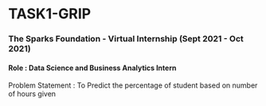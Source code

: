 # TASK1-GRIP
### The Sparks Foundation - Virtual Internship (Sept 2021 - Oct 2021)  
#### Role : Data Science and Business Analytics Intern
Problem Statement : To  Predict the percentage of student based on number of hours given   
